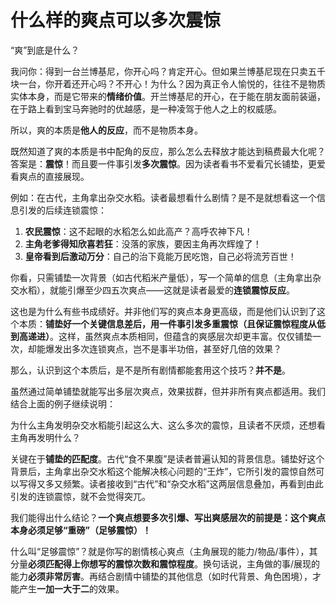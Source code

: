 # 什么样的爽点可以多次震惊

“爽”到底是什么？

我问你：得到一台兰博基尼，你开心吗？肯定开心。但如果兰博基尼现在只卖五千块一台，你开着还开心吗？不开心！为什么？因为真正令人愉悦的，往往不是物质实体本身，而是它带来的**情绪价值**。开兰博基尼的开心，在于能在朋友面前装逼，在于路上看到宝马奔驰时的优越感，是一种凌驾于他人之上的权威感。

所以，爽的本质是**他人的反应**，而不是物质本身。

既然知道了爽的本质是书中配角的反应，那么怎么去释放才能达到稿费最大化呢？答案是：**震惊**！而且要一件事引发**多次震惊**。因为读者看书不爱看冗长铺垫，更爱看爽点的直接展现。

例如：在古代，主角拿出杂交水稻。读者最想看什么剧情？是不是就想看这一个信息引发的后续连锁震惊：

1. **农民震惊**：这不起眼的水稻怎么如此高产？高呼农神下凡！
2. **主角老爹得知欣喜若狂**：没落的家族，要因主角再次辉煌了！
3. **皇帝看到后激动万分**：自己的治下竟能万民吃饱，自己必将流芳百世！

你看，只需铺垫一次背景（如古代稻米产量低），写一个简单的信息（主角拿出杂交水稻），就能引爆至少四五次爽点——这就是读者最爱的**连锁震惊反应**。

这也是为什么有些书成绩好。并非他们写的爽点本身更高级，而是他们认识到了这个本质：**铺垫好一个关键信息差后，用一件事引发多重震惊（且保证震惊程度从低到高递进）**。这样，虽然爽点本质相同，但蕴含的爽感层次却更丰富。仅仅铺垫一次，却能爆发出多次连锁爽点，岂不是事半功倍，甚至好几倍的效果？

那么，认识到这个本质后，是不是所有剧情都能套用这个技巧？**并不是**。

虽然通过简单铺垫就能写出多层次爽点，效果拔群，但并非所有爽点都适用。我们结合上面的例子继续说明：

为什么主角发明杂交水稻能引起这么大、这么多次的震惊，且读者不厌烦，还想看主角再发明什么？

关键在于**铺垫的匹配度**。古代“食不果腹”是读者普遍认知的背景信息。铺垫好这个背景后，主角拿出杂交水稻这个能解决核心问题的“王炸”，它所引发的震惊自然可以写得又多又频繁。读者接收到“古代”和“杂交水稻”这两层信息叠加，再看到由此引发的连锁震惊，就不会觉得突兀。

我们能得出什么结论？**一个爽点想要多次引爆、写出爽感层次的前提是：这个爽点本身必须足够“重磅”（足够震惊）！**

什么叫“足够震惊”？就是你写的剧情核心爽点（主角展现的能力/物品/事件），其分量**必须匹配得上你想写的震惊次数和震惊程度**。换句话说，主角做的事/展现的能力**必须非常厉害**。再结合剧情中铺垫的其他信息（如时代背景、角色困境），才能产生**一加一大于二**的效果。